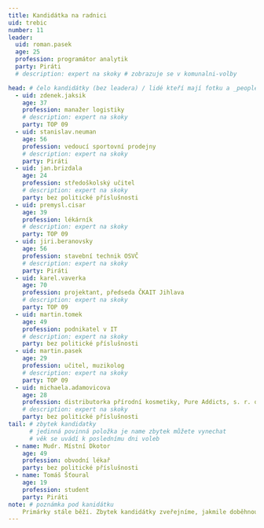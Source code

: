 ```yaml
---
title: Kandidátka na radnici
uid: trebic
number: 11 
leader:
  uid: roman.pasek
  age: 25
  profession: programátor analytik
  party: Piráti
  # description: expert na skoky # zobrazuje se v komunalni-volby

head: # čelo kandidátky (bez leadera) / lidé kteří mají fotku a _people/jmeno.md
  - uid: zdenek.jaksik
    age: 37
    profession: manažer logistiky
    # description: expert na skoky
    party: TOP 09
  - uid: stanislav.neuman
    age: 56
    profession: vedoucí sportovní prodejny
    # description: expert na skoky
    party: Piráti
  - uid: jan.brizdala
    age: 24
    profession: středoškolský učitel
    # description: expert na skoky
    party: bez politické příslušnosti
  - uid: premysl.cisar
    age: 39
    profession: lékárník
    # description: expert na skoky
    party: TOP 09
  - uid: jiri.beranovsky
    age: 56
    profession: stavební technik OSVČ
    # description: expert na skoky
    party: Piráti
  - uid: karel.vaverka
    age: 70
    profession: projektant, předseda ČKAIT Jihlava
    # description: expert na skoky
    party: TOP 09
  - uid: martin.tomek
    age: 49
    profession: podnikatel v IT
    # description: expert na skoky
    party: bez politické příslušnosti
  - uid: martin.pasek
    age: 29
    profession: učitel, muzikolog
    # description: expert na skoky
    party: TOP 09
  - uid: michaela.adamovicova
    age: 28
    profession: distributorka přírodní kosmetiky, Pure Addicts, s. r. o.
    # description: expert na skoky
    party: bez politické příslušnosti
tail: # zbytek kandidatky
      # jedinná povinná položka je name zbytek můžete vynechat
      # věk se uvádí k poslednímu dni voleb
  - name: Mudr. Místní Dkotor
    age: 49
    profession: obvodní lékař
    party: bez politické příslušnosti
  - name: Tomáš Šťoural
    age: 19
    profession: student
    party: Piráti
note: # poznámka pod kanidátku
    Primárky stále běží. Zbytek kandidátky zveřejníme, jakmile doběhnou.
---
```


